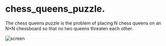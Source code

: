 ﻿# chess_queens_puzzle.

The chess queens puzzle is the problem of placing N chess queens on an N×N chessboard so that no two queens threaten each other.

![](queens.png "screen")​